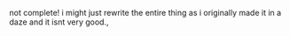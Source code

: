 not complete!
i might just rewrite the entire thing as i originally made it in a daze and it isnt very good.,
